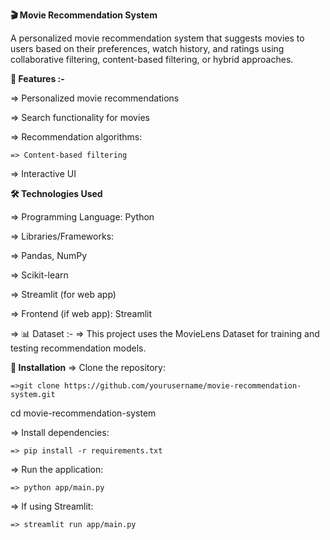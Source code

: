 **🎬 Movie Recommendation System**

A personalized movie recommendation system that suggests movies to users based on their preferences, watch history, and ratings using collaborative filtering, content-based filtering, or hybrid approaches.

**🚀 Features :-**

=> Personalized movie recommendations

=> Search functionality for movies

=> Recommendation algorithms:

    => Content-based filtering
    
=> Interactive UI 

**🛠️ Technologies Used**

=> Programming Language: Python

=> Libraries/Frameworks:

=> Pandas, NumPy

=> Scikit-learn

=> Streamlit (for web app)

=> Frontend (if web app):  Streamlit

=> 📊 Dataset :- 
    => This project uses the MovieLens Dataset for training and testing recommendation models.

**🔧 Installation**
=> Clone the repository:

    =>git clone https://github.com/yourusername/movie-recommendation-system.git
cd movie-recommendation-system

=> Install dependencies:

    => pip install -r requirements.txt

=> Run the application:

    => python app/main.py

=> If using Streamlit:

    => streamlit run app/main.py
